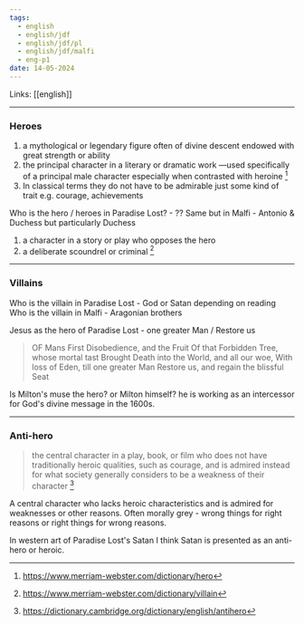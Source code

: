 ```yaml
---
tags:
  - english
  - english/jdf
  - english/jdf/pl
  - english/jdf/malfi
  - eng-p1
date: 14-05-2024
---
```

Links: [[english]]

***
### Heroes 

1. a mythological or legendary figure often of divine descent endowed with great strength or ability
2. the principal character in a literary or dramatic work —used specifically of a principal male character especially when contrasted with heroine [^1]
3. In classical terms they do not have to be admirable just some kind of trait e.g. courage, achievements

Who is the hero / heroes in Paradise Lost? - ??
Same but in Malfi - Antonio & Duchess but particularly Duchess 

1. a character in a story or play who opposes the hero
2. a deliberate scoundrel or criminal [^2]

---
### Villains

Who is the villain in Paradise Lost - God or Satan depending on reading
Who is the villain in Malfi - Aragonian brothers

Jesus as the hero of Paradise Lost - one greater Man / Restore us

> OF Mans First Disobedience, and the Fruit
> Of that Forbidden Tree, whose mortal tast
> Brought Death into the World, and all our woe,
> With loss of Eden, till one greater Man
> Restore us, and regain the blissful Seat

Is Milton's muse the hero? or Milton himself? he is working as an intercessor for God's divine message in the 1600s.

---
### Anti-hero

> the central character in a play, book, or film who does not have traditionally heroic qualities, such as courage, and is admired instead for what society generally considers to be a weakness of their character [^3]

A central character who lacks heroic characteristics and is admired for weaknesses or other reasons. Often morally grey - wrong things for right reasons or right things for wrong reasons.

In western art of Paradise Lost's Satan I think Satan is presented as an anti-hero or heroic.



[^1]: https://www.merriam-webster.com/dictionary/hero
[^2]: https://www.merriam-webster.com/dictionary/villain
[^3]: https://dictionary.cambridge.org/dictionary/english/antihero